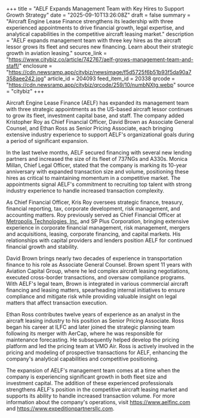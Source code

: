 +++
title = "AELF Expands Management Team with Key Hires to Support Growth Strategy"
date = "2025-09-10T13:26:08Z"
draft = false
summary = "Aircraft Engine Lease Finance strengthens its leadership with three experienced appointments to drive financial growth, legal expertise, and analytical capabilities in the competitive aircraft leasing market."
description = "AELF expands management team with three key hires as the aircraft lessor grows its fleet and secures new financing. Learn about their strategic growth in aviation leasing."
source_link = "https://www.citybiz.co/article/742767/aelf-grows-management-team-and-staff/"
enclosure = "https://cdn.newsramp.app/citybiz/newsimage/f5d5725f6b51b93f5da90a7358aee242.jpg"
article_id = 204093
feed_item_id = 20338
qrcode = "https://cdn.newsramp.app/citybiz/qrcode/259/10/numbNXtg.webp"
source = "citybiz"
+++

<p>Aircraft Engine Lease Finance (AELF) has expanded its management team with three strategic appointments as the US-based aircraft lessor continues to grow its fleet, investment capital base, and staff. The company added Kristopher Roy as Chief Financial Officer, David Brown as Associate General Counsel, and Ethan Ross as Senior Pricing Associate, each bringing extensive industry experience to support AELF's organizational goals during a period of significant expansion.</p><p>In the last twelve months, AELF secured financing with several new lending partners and increased the size of its fleet of 737NGs and A330s. Monica Millan, Chief Legal Officer, stated that the company is marking its 10-year anniversary with expanded transaction size and volume, positioning these hires as critical to maintaining momentum in a competitive market. The appointments signal AELF's commitment to recruiting top talent with strong industry experience to handle increased transaction complexity.</p><p>As Chief Financial Officer, Kris Roy oversees strategic finance, treasury, financial reporting, tax, corporate development, risk management, and accounting matters. Roy previously served as Chief Financial Officer at <a href="https://www.metropolis.io" rel="nofollow" target="_blank">Metropolis Technologies, Inc.</a> and SP Plus Corporation, bringing extensive experience in corporate financial management, risk management, mergers and acquisitions, leasing, corporate financing, and capital markets. His relationships with capital providers and lenders position AELF for continued financial growth and stability.</p><p>David Brown brings nearly two decades of experience in transportation finance to his role as Associate General Counsel. Brown spent 11 years with Aviation Capital Group, where he led complex aircraft leasing negotiations, executed cross-border transactions, and oversaw compliance programs. With AELF's legal team, Brown is integrated in various commercial aircraft financing and leasing matters, spearheading internal initiatives to ensure compliance and mitigate risk while providing valuable insight on legal matters that affect transaction execution.</p><p>Ethan Ross contributes twelve years of experience as an analyst in the aircraft leasing industry to his position as Senior Pricing Associate. Ross began his career at ILFC and later joined the strategic planning team following its merger with AerCap, where he was responsible for maintenance forecasting. He subsequently helped develop the pricing platform and led the pricing team at VMO Air. Ross is actively involved in the pricing and modeling of prospective transactions for AELF, enhancing the company's analytical capabilities and competitive positioning.</p><p>The expansion of AELF's management team comes at a time when the company is experiencing significant growth in both fleet size and investment capital. The addition of these experienced professionals strengthens AELF's position in the competitive aircraft leasing market and supports its ability to handle increased transaction volume. For more information about the company's operations, visit <a href="https://www.aelfinc.com" rel="nofollow" target="_blank">https://www.aelfinc.com</a> and <a href="https://www.expeditionpartnersllc.com" rel="nofollow" target="_blank">https://www.expeditionpartnersllc.com</a>.</p>